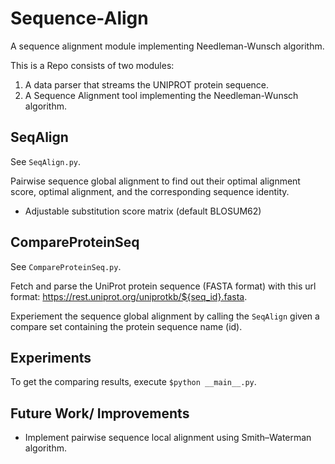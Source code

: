 # Sequence-Align
A sequence alignment module implementing Needleman-Wunsch algorithm.


This is a Repo consists of two modules:

1. A data parser that streams the UNIPROT protein sequence.
2. A Sequence Alignment tool implementing the Needleman-Wunsch algorithm.

## SeqAlign
See `SeqAlign.py`.

Pairwise sequence global alignment to find out their optimal alignment score, optimal alignment, and the corresponding sequence identity.
- Adjustable substitution score matrix (default BLOSUM62)

## CompareProteinSeq
See `CompareProteinSeq.py`.

Fetch and parse the UniProt protein sequence (FASTA format) with this url format: https://rest.uniprot.org/uniprotkb/${seq_id}.fasta.

Experiement the sequence global alignment by calling the `SeqAlign` given a compare set containing the protein sequence name (id).

## Experiments
To get the comparing results, execute `$python __main__.py`.

## Future Work/ Improvements
- Implement pairwise sequence local alignment using Smith–Waterman algorithm.

